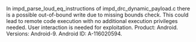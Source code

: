 In impd_parse_loud_eq_instructions of impd_drc_dynamic_payload.c there is a possible out-of-bound write due to missing bounds check. This could lead to remote code execution with no additional execution privileges needed. User interaction is needed for exploitation. Product: Android. Versions: Android-9. Android ID: A-116020594.